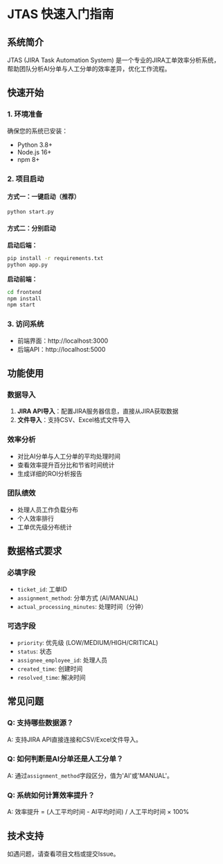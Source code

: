 # JTAS 快速入门指南

## 系统简介

JTAS (JIRA Task Automation System) 是一个专业的JIRA工单效率分析系统，帮助团队分析AI分单与人工分单的效率差异，优化工作流程。

## 快速开始

### 1. 环境准备

确保您的系统已安装：
- Python 3.8+
- Node.js 16+
- npm 8+

### 2. 项目启动

#### 方式一：一键启动（推荐）
```bash
python start.py
```

#### 方式二：分别启动

**启动后端：**
```bash
pip install -r requirements.txt
python app.py
```

**启动前端：**
```bash
cd frontend
npm install
npm start
```

### 3. 访问系统

- 前端界面：http://localhost:3000
- 后端API：http://localhost:5000

## 功能使用

### 数据导入
1. **JIRA API导入**：配置JIRA服务器信息，直接从JIRA获取数据
2. **文件导入**：支持CSV、Excel格式文件导入

### 效率分析
- 对比AI分单与人工分单的平均处理时间
- 查看效率提升百分比和节省时间统计
- 生成详细的ROI分析报告

### 团队绩效
- 处理人员工作负载分布
- 个人效率排行
- 工单优先级分布统计

## 数据格式要求

### 必填字段
- `ticket_id`: 工单ID
- `assignment_method`: 分单方式 (AI/MANUAL)
- `actual_processing_minutes`: 处理时间（分钟）

### 可选字段
- `priority`: 优先级 (LOW/MEDIUM/HIGH/CRITICAL)
- `status`: 状态
- `assignee_employee_id`: 处理人员
- `created_time`: 创建时间
- `resolved_time`: 解决时间

## 常见问题

### Q: 支持哪些数据源？
A: 支持JIRA API直接连接和CSV/Excel文件导入。

### Q: 如何判断是AI分单还是人工分单？
A: 通过`assignment_method`字段区分，值为'AI'或'MANUAL'。

### Q: 系统如何计算效率提升？
A: 效率提升 = (人工平均时间 - AI平均时间) / 人工平均时间 × 100%

## 技术支持

如遇问题，请查看项目文档或提交Issue。